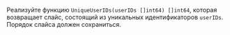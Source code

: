 
Реализуйте функцию `UniqueUserIDs(userIDs []int64) []int64`, которая возвращает слайс, состоящий из уникальных идентификаторов `userIDs`. Порядок слайса должен сохраниться.
